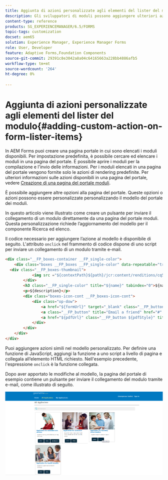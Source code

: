 ```yaml
---
title: Aggiunta di azioni personalizzate agli elementi del lister del modulo
description: Gli sviluppatori di moduli possono aggiungere ulteriori azioni all'elenco dei moduli nella pagina del portale moduli. Per impostazione predefinita, l’elenco dei moduli ti consente di accedere al modulo, compilarlo e inviarlo.
content-type: reference
products: SG_EXPERIENCEMANAGER/6.5/FORMS
topic-tags: customization
docset: aem65
solution: Experience Manager, Experience Manager Forms
role: User, Developer
feature: Adaptive Forms,Foundation Components
source-git-commit: 29391c8e3042a8a04c64165663a228bb4886afb5
workflow-type: tm+mt
source-wordcount: '264'
ht-degree: 0%

---
```


# Aggiunta di azioni personalizzate agli elementi del lister del modulo{#adding-custom-action-on-form-lister-items}

In AEM Forms puoi creare una pagina portale in cui sono elencati i moduli disponibili. Per impostazione predefinita, è possibile cercare ed elencare i moduli in una pagina del portale. È possibile aprire i moduli per la compilazione e l&#39;invio delle informazioni. Per i moduli elencati in una pagina del portale vengono fornite solo le azioni di rendering predefinite. Per ulteriori informazioni sulle azioni disponibili in una pagina del portale, vedere [Creazione di una pagina del portale moduli](../../forms/using/creating-form-portal-page.md).

È possibile aggiungere altre opzioni alla pagina del portale. Queste opzioni o azioni possono essere personalizzate personalizzando il modello del portale dei moduli.

In questo articolo viene illustrato come creare un pulsante per inviare il collegamento di un modulo direttamente da una pagina del portale moduli. Questa personalizzazione richiede l’aggiornamento del modello per il componente Ricerca ed elenco.

Il codice necessario per aggiungere l’azione al modello è disponibile di seguito. L&#39;attributo `onclick` nel frammento di codice dispone di uno script per inviare un collegamento di un modulo tramite e-mail.

```html
<div class="__FP_boxes-container __FP_single-color">
    <div class="boxes __FP_boxes __FP_single-color" data-repeatable="true">
  <div class="__FP_boxes-thumbnail">
            <img src ="${contextPath}${path}/jcr:content/renditions/cq5dam.thumbnail.319.319.png">
        </div>
        <h3 class="__FP_single-color" title="${name}" tabindex="0">${name}</h3>
        <p>${description}</p>
        <div class="boxes-icon-cont __FP_boxes-icon-cont">
            <div class="op-dow">
                <a href="${formUrl}" target="_blank" class="__FP_button ${htmlStyle}" title="${config-htmlLinkText}">Apply</a>
                <a class="__FP_button" title="Email a friend" href="#" onclick="javascript:window.location=&apos;mailto:?subject=Interesting information&body=I thought you might find {name} form helpful :  &apos;+window.location.protocol+window.location.host+&apos;${formUrl}&apos; ;">Email</a>
                <a href="${pdfUrl}" class="__FP_button ${pdfStyle}" title="${config-pdfLinkText}">Download</a>
            </div>
        </div>
    </div>
</div>
```

Puoi aggiungere azioni simili nel modello personalizzato. Per definire una funzione di JavaScript, aggiungi la funzione a uno script a livello di pagina e collegala all’elemento HTML richiesto. Nell&#39;esempio precedente, l&#39;espressione `onclick` è la funzione collegata.

Dopo aver apportato le modifiche al modello, la pagina del portale di esempio contiene un pulsante per inviare il collegamento del modulo tramite e-mail, come illustrato di seguito.

![e-mail](assets/email.png)
